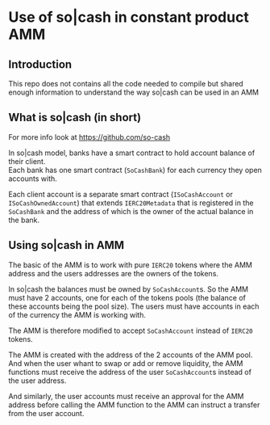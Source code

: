 # Use of so|cash in constant product AMM

## Introduction

This repo does not contains all the code needed to compile but shared enough information to understand the way so|cash can be used in an AMM

## What is so|cash (in short)

For more info look at https://github.com/so-cash

In so|cash model, banks have a smart contract to hold account balance of their client.  
Each bank has one smart contract (`SoCashBank`) for each currency they open accounts with.

Each client account is a separate smart contract (`ISoCashAccount` or `ISoCashOwnedAccount`) that extends `IERC20Metadata` that is registered in the `SoCashBank` and the address of which is the owner of the actual balance in the bank. 

## Using so|cash in AMM

The basic of the AMM is to work with pure `IERC20` tokens where the AMM address and the users addresses are the owners of the tokens.

In so|cash the balances must be owned by `SoCashAccount`s. So the AMM must have 2 accounts, one for each of the tokens pools (the balance of these accounts being the pool size). The users must have accounts in each of the currency the AMM is working with.

The AMM is therefore modified to accept `SoCashAccount` instead of `IERC20` tokens.

The AMM is created with the address of the 2 accounts of the AMM pool. And when the user whant to swap or add or remove liquidity, the AMM functions must receive the address of the user `SoCashAccount`s instead of the user address.

And similarly, the user accounts must receive an approval for the AMM address before calling the AMM function to the AMM can instruct a transfer from the user account.

